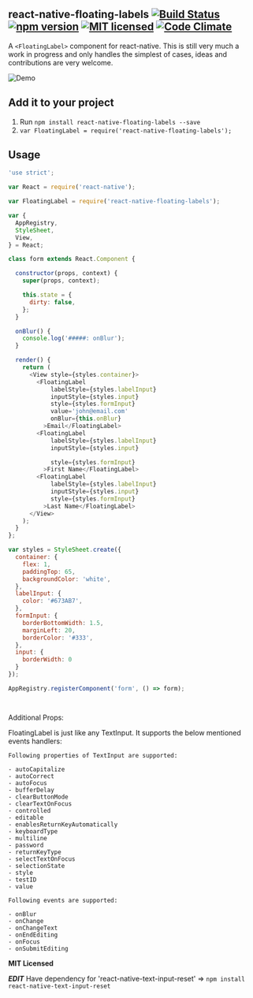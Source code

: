 ## react-native-floating-labels [![Build Status](https://travis-ci.org/mayank-patel/react-native-floating-labels.svg?branch=master)](https://travis-ci.org/mayank-patel/react-native-floating-labels) [![npm version](https://badge.fury.io/js/react-native-floating-labels.svg)](https://badge.fury.io/js/react-native-floating-labels) [![MIT licensed](https://img.shields.io/badge/license-MIT-blue.svg)](https://raw.githubusercontent.com/hyperium/hyper/master/LICENSE) [![Code Climate](https://codeclimate.com/github/mayank-patel/react-native-floating-labels/badges/gpa.svg)](https://codeclimate.com/github/mayank-patel/react-native-floating-labels)
 
A `<FloatingLabel>` component for react-native. This is still very much a work
in progress and only handles the simplest of cases, ideas and
contributions are very welcome.

![Demo](https://raw.githubusercontent.com/mayank-patel/react-native-floating-labels/master/demo.gif)

## Add it to your project


1. Run `npm install react-native-floating-labels --save`
2. `var FloatingLabel = require('react-native-floating-labels');`

## Usage

```javascript
'use strict';

var React = require('react-native');

var FloatingLabel = require('react-native-floating-labels');

var {
  AppRegistry,
  StyleSheet,
  View,
} = React;

class form extends React.Component {

  constructor(props, context) {
    super(props, context);

    this.state = {
      dirty: false,
    };
  }

  onBlur() {
    console.log('#####: onBlur');
  }

  render() {
    return (
      <View style={styles.container}>
        <FloatingLabel 
            labelStyle={styles.labelInput}
            inputStyle={styles.input}
            style={styles.formInput}
            value='john@email.com'
            onBlur={this.onBlur}
          >Email</FloatingLabel>
        <FloatingLabel 
            labelStyle={styles.labelInput}
            inputStyle={styles.input}

            style={styles.formInput}
          >First Name</FloatingLabel>
        <FloatingLabel
            labelStyle={styles.labelInput}
            inputStyle={styles.input}
            style={styles.formInput}
          >Last Name</FloatingLabel>
      </View>
    );
  }
};

var styles = StyleSheet.create({
  container: {
    flex: 1,
    paddingTop: 65,
    backgroundColor: 'white',
  },
  labelInput: {
    color: '#673AB7',
  },
  formInput: {    
    borderBottomWidth: 1.5, 
    marginLeft: 20,
    borderColor: '#333',       
  },
  input: {
    borderWidth: 0
  }
});

AppRegistry.registerComponent('form', () => form);




```

Additional Props: 

FloatingLabel is just like any TextInput. It supports the below mentioned events handlers:

```
Following properties of TextInput are supported:

- autoCapitalize
- autoCorrect
- autoFocus
- bufferDelay
- clearButtonMode
- clearTextOnFocus
- controlled
- editable
- enablesReturnKeyAutomatically
- keyboardType
- multiline
- password
- returnKeyType
- selectTextOnFocus
- selectionState
- style
- testID
- value

Following events are supported:

- onBlur
- onChange
- onChangeText
- onEndEditing
- onFocus
- onSubmitEditing

```




**MIT Licensed**




***EDIT***
Have dependency for 'react-native-text-input-reset' => `npm install react-native-text-input-reset`
